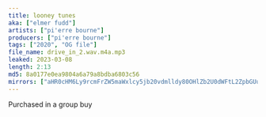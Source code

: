 ```yaml
---
title: looney tunes
aka: ["elmer fudd"]
artists: ["pi'erre bourne"]
producers: ["pi'erre bourne"]
tags: ["2020", "OG file"]
file_name: drive_in_2.wav.m4a.mp3
leaked: 2023-03-08
length: 2:13
md5: 8a0177e0ea9804a6a79a8bdba6803c56
mirrors: ["aHR0cHM6Ly9rcmFrZW5maWxlcy5jb20vdmlldy80OHlZb2U0dWFtL2ZpbGUuaHRtbA==", "aHR0cHM6Ly9kYnJlZS5vcmcvdi8xNjQwOTE="]
---
```

Purchased in a group buy
